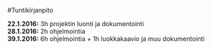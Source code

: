 #Tuntikirjanpito

**22.1.2016:** 3h projektin luonti ja dokumentointi  
**28.1.2016:** 2h ohjelmointia  
**39.1.2016:** 6h ohjelmointia + 1h luokkakaavio ja muu dokumentointi